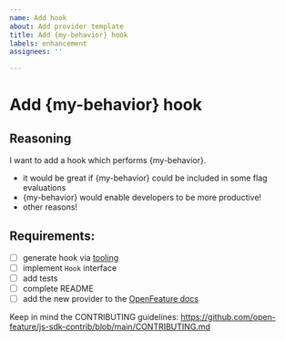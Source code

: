 ```yaml
---
name: Add hook
about: Add provider template
title: Add {my-behavior} hook
labels: enhancement
assignees: ''

---
```


# Add {my-behavior} hook

## Reasoning

I want to add a hook which performs {my-behavior}.

- it would be great if {my-behavior} could be included in some flag evaluations 
- {my-behavior} would enable developers to be more productive!
- other reasons!

## Requirements:

- [ ] generate hook via [tooling](https://github.com/open-feature/js-sdk-contrib/blob/main/CONTRIBUTING.md#adding-a-module)
- [ ] implement `Hook` interface
- [ ] add tests
- [ ] complete README
- [ ] add the new provider to the [OpenFeature docs](https://github.com/open-feature/docs.openfeature.dev/issues/new/choose)

Keep in mind the CONTRIBUTING guidelines: https://github.com/open-feature/js-sdk-contrib/blob/main/CONTRIBUTING.md
